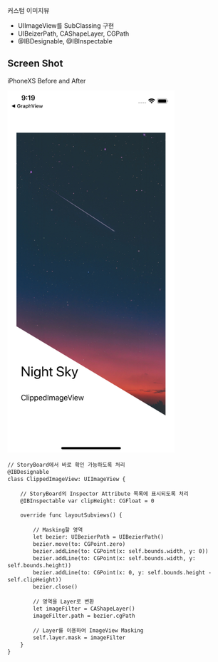커스텀 이미지뷰
* UIImageView를 SubClassing 구현
* UIBeizerPath, CAShapeLayer, CGPath
* @IBDesignable, @IBInspectable


Screen Shot
---
iPhoneXS
Before and After

<img src="./screen1.png" width="375"> 


```
// StoryBoard에서 바로 확인 가능하도록 처리
@IBDesignable
class ClippedImageView: UIImageView {
    
    // StoryBoard의 Inspector Attribute 목록에 표시되도록 처리
    @IBInspectable var clipHeight: CGFloat = 0

    override func layoutSubviews() {
        
        // Masking할 영역
        let bezier: UIBezierPath = UIBezierPath()
        bezier.move(to: CGPoint.zero)
        bezier.addLine(to: CGPoint(x: self.bounds.width, y: 0))
        bezier.addLine(to: CGPoint(x: self.bounds.width, y: self.bounds.height))
        bezier.addLine(to: CGPoint(x: 0, y: self.bounds.height - self.clipHeight))
        bezier.close()
        
        // 영역을 Layer로 변환
        let imageFilter = CAShapeLayer()
        imageFilter.path = bezier.cgPath
        
        // Layer를 이용하여 ImageView Masking
        self.layer.mask = imageFilter
    }
}

```
